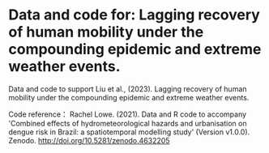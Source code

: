 # Data and code for: Lagging recovery of human mobility under the compounding epidemic and extreme weather events.

Data and code to support Liu et al., (2023). Lagging recovery of human mobility under the compounding epidemic and extreme weather events. 

Code reference：
Rachel Lowe. (2021). Data and R code to accompany 'Combined effects of hydrometeorological hazards and urbanisation on dengue risk in Brazil: a spatiotemporal modelling study' (Version v1.0.0). Zenodo. http://doi.org/10.5281/zenodo.4632205
